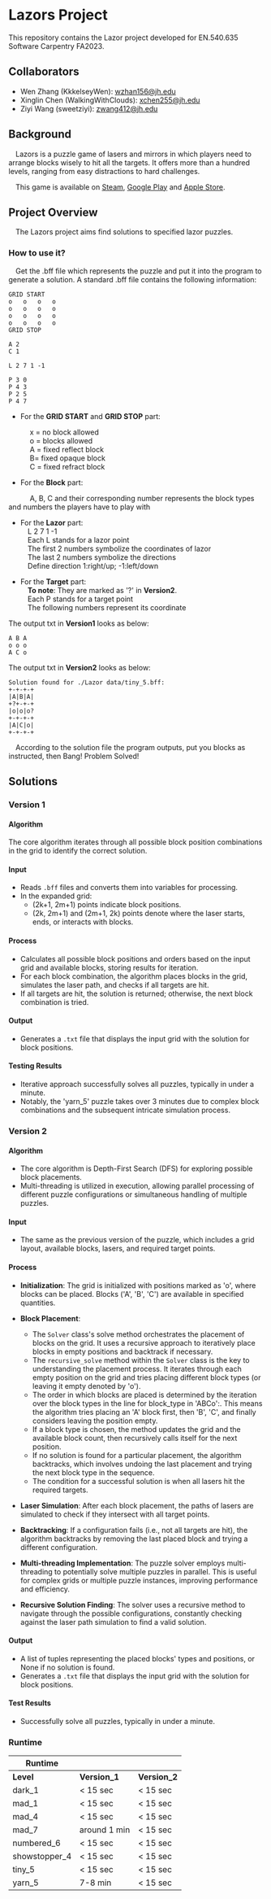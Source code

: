 # Lazors Project

This repository contains the Lazor project developed for EN.540.635 Software Carpentry FA2023.

## Collaborators
- Wen Zhang (KkkelseyWen): wzhan156@jh.edu
- Xinglin Chen (WalkingWithClouds): xchen255@jh.edu
- Ziyi Wang (sweetziyi): zwang412@jh.edu

## Background
&ensp;&ensp;Lazors is a puzzle game of lasers and mirrors in which players need to arrange blocks wisely to hit all
the targets. It offers more than a hundred levels, ranging from easy distractions to hard challenges.
   
&ensp;&ensp;This game is available on [Steam](https://steamcommunity.com/app/341290), 
[Google Play](https://play.google.com/store/apps/details?id=net.pyrosphere.lazors&hl=en&pli=1) 
and [Apple Store](https://apps.apple.com/us/app/lazors/id386458926).

## Project Overview

&ensp;&ensp;The Lazors project aims find solutions to specified lazor puzzles.

### How to use it?
&ensp;&ensp;Get the .bff file which represents the puzzle and put it into the program to generate a solution.
A standard .bff file contains the following information:
```
GRID START
o   o   o   o
o   o   o   o
o   o   o   o
o   o   o   o
GRID STOP

A 2
C 1

L 2 7 1 -1

P 3 0
P 4 3
P 2 5
P 4 7
```
- For the **GRID START** and **GRID STOP** part:    

&ensp;&ensp;&ensp;&ensp;&ensp;&ensp;x = no block allowed   
&ensp;&ensp;&ensp;&ensp;&ensp;&ensp;o = blocks allowed   
&ensp;&ensp;&ensp;&ensp;&ensp;&ensp;A = fixed reflect block   
&ensp;&ensp;&ensp;&ensp;&ensp;&ensp;B= fixed opaque block   
&ensp;&ensp;&ensp;&ensp;&ensp;&ensp;C = fixed refract block  

- For the **Block** part:    

&ensp;&ensp;&ensp;&ensp;&ensp;&ensp;A, B, C and their corresponding number represents 
the block types and numbers the players have to play with

- For the **Lazor** part:   
&ensp;&ensp;L 2 7 1 -1   
&ensp;&ensp;Each L stands for a lazor point    
&ensp;&ensp;The first 2 numbers symbolize the coordinates of lazor   
&ensp;&ensp;The last 2 numbers symbolize the directions    
&ensp;&ensp;Define direction 1:right/up;  -1:left/down


- For the **Target** part:   
&ensp;&ensp;**To note**: They are marked as '?' in **Version2**.    
&ensp;&ensp;Each P stands for a target point    
&ensp;&ensp;The following numbers represent its coordinate    

The output txt in **Version1** looks as below:
```
A B A
o o o
A C o
```

The output txt in **Version2** looks as below:
```
Solution found for ./Lazor data/tiny_5.bff:
+-+-+-+
|A|B|A|
+?+-+-+
|o|o|o?
+-+-+-+
|A|C|o|
+-+-+-+
```
&ensp;&ensp;According to the solution file the program outputs, put you blocks as instructed,
then Bang! Problem Solved!

## Solutions
### Version 1

#### Algorithm
The core algorithm iterates through all possible block position combinations in the grid to identify the correct solution.

#### Input
- Reads `.bff` files and converts them into variables for processing.
- In the expanded grid:
  - (2k+1, 2m+1) points indicate block positions.
  - (2k, 2m+1) and (2m+1, 2k) points denote where the laser starts, ends, or interacts with blocks.

#### Process
- Calculates all possible block positions and orders based on the input grid and available blocks, storing results for iteration.
- For each block combination, the algorithm places blocks in the grid, simulates the laser path, and checks if all targets are hit.
- If all targets are hit, the solution is returned; otherwise, the next block combination is tried.

#### Output
- Generates a `.txt` file that displays the input grid with the solution for block positions.

#### Testing Results
- Iterative approach successfully solves all puzzles, typically in under a minute.
- Notably, the 'yarn_5' puzzle takes over 3 minutes due to complex block combinations and the subsequent intricate simulation process.


### Version 2
#### Algorithm
- The core algorithm is Depth-First Search (DFS) for exploring possible block placements. 
- Multi-threading is utilized in execution, allowing parallel processing of different puzzle configurations or simultaneous handling of multiple puzzles.

#### Input
- The same as the previous version of the puzzle, which includes a grid layout, available blocks, lasers, and required target points.

#### Process
- **Initialization**: The grid is initialized with positions marked as 'o', where blocks can be placed. Blocks ('A', 'B', 'C') are available in specified quantities.

- **Block Placement**:
  - The `Solver` class's solve method orchestrates the placement of blocks on the grid.  It uses a recursive approach to iteratively place blocks in empty positions and backtrack if necessary.
  - The `recursive_solve` method within the `Solver` class is the key to understanding the placement process.  It iterates through each empty position on the grid and tries placing different block types (or leaving it empty denoted by 'o').
  - The order in which blocks are placed is determined by the iteration over the block types in the line for block_type in 'ABCo':.  This means the algorithm tries placing an 'A' block first, then 'B', 'C', and finally considers leaving the position empty.
  - If a block type is chosen, the method updates the grid and the available block count, then recursively calls itself for the next position.
  - If no solution is found for a particular placement, the algorithm backtracks, which involves undoing the last placement and trying the next block type in the sequence.
  - The condition for a successful solution is when all lasers hit the required targets.

- **Laser Simulation**: After each block placement, the paths of lasers are simulated to check if they intersect with all target points.

- **Backtracking**: If a configuration fails (i.e., not all targets are hit), the algorithm backtracks by removing the last placed block and trying a different configuration.

- **Multi-threading Implementation**: The puzzle solver employs multi-threading to potentially solve multiple puzzles in parallel. This is useful for complex grids or multiple puzzle instances, improving performance and efficiency.
  
- **Recursive Solution Finding**: The solver uses a recursive method to navigate through the possible configurations, constantly checking against the laser path simulation to find a valid solution.

#### Output
- A list of tuples representing the placed blocks' types and positions, or None if no solution is found.
- Generates a `.txt` file that displays the input grid with the solution for block positions.

#### Test Results
- Successfully solve all puzzles, typically in under a minute.

### Runtime
| Runtime       |                 |                 |
| ------------- | --------------- | --------------- |
| **Level**        | **Version_1**       | **Version_2**       |
| dark_1        | < 15 sec | < 15 sec  |
| mad_1         | < 15 sec  | < 15 sec |
| mad_4         | < 15 sec  | < 15 sec  |
| mad_7         | around 1 min    | < 15 sec  |
| numbered_6    | < 15 sec  | < 15 sec  |
| showstopper_4 | < 15 sec  | < 15 sec  |
| tiny_5        | < 15 sec  | < 15 sec  |
| yarn_5        | 7-8 min         | < 15 sec  |


